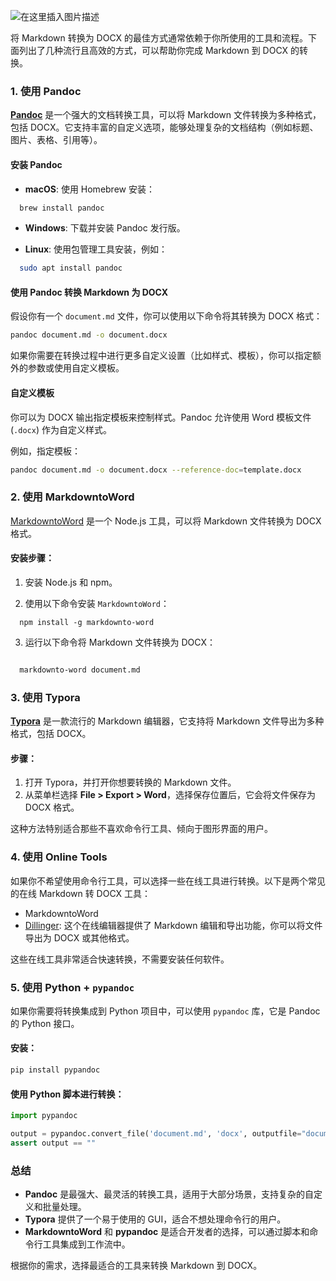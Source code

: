 ![在这里插入图片描述](https://i-blog.csdnimg.cn/direct/7284992af9fc4755a89983f35641552a.png)




将 Markdown 转换为 DOCX 的最佳方式通常依赖于你所使用的工具和流程。下面列出了几种流行且高效的方式，可以帮助你完成 Markdown 到 DOCX 的转换。

### 1. 使用 **Pandoc**

[**Pandoc**](https://pandoc.org/) 是一个强大的文档转换工具，可以将 Markdown 文件转换为多种格式，包括 DOCX。它支持丰富的自定义选项，能够处理复杂的文档结构（例如标题、图片、表格、引用等）。

#### 安装 Pandoc

- **macOS**: 使用 Homebrew 安装：

```bash
  brew install pandoc
 ```

- **Windows**: 下载并安装 Pandoc 发行版。

- **Linux**: 使用包管理工具安装，例如：

```bash
  sudo apt install pandoc
 ```

#### 使用 Pandoc 转换 Markdown 为 DOCX

假设你有一个 `document.md` 文件，你可以使用以下命令将其转换为 DOCX 格式：

```bash
pandoc document.md -o document.docx
```

如果你需要在转换过程中进行更多自定义设置（比如样式、模板），你可以指定额外的参数或使用自定义模板。

#### 自定义模板

你可以为 DOCX 输出指定模板来控制样式。Pandoc 允许使用 Word 模板文件 (`.docx`) 作为自定义样式。

例如，指定模板：

```bash
pandoc document.md -o document.docx --reference-doc=template.docx
```

### 2. 使用 **MarkdowntoWord**

[MarkdowntoWord](https://github.com/olav3/MarkdowntoWord) 是一个 Node.js 工具，可以将 Markdown 文件转换为 DOCX 格式。

#### 安装步骤：

1. 安装 Node.js 和 npm。

2. 使用以下命令安装 `MarkdowntoWord`：

 ```basht
   npm install -g markdownto-word
 ```

3. 运行以下命令将 Markdown 文件转换为 DOCX：

 ```bash

   markdownto-word document.md
   ```

### 3. 使用 **Typora**

[**Typora**](https://typora.io/) 是一款流行的 Markdown 编辑器，它支持将 Markdown 文件导出为多种格式，包括 DOCX。

#### 步骤：

1. 打开 Typora，并打开你想要转换的 Markdown 文件。
2. 从菜单栏选择 **File > Export > Word**，选择保存位置后，它会将文件保存为 DOCX 格式。

这种方法特别适合那些不喜欢命令行工具、倾向于图形界面的用户。

### 4. 使用 **Online Tools**

如果你不希望使用命令行工具，可以选择一些在线工具进行转换。以下是两个常见的在线 Markdown 转 DOCX 工具：

- MarkdowntoWord
- [Dillinger](https://dillinger.io/): 这个在线编辑器提供了 Markdown 编辑和导出功能，你可以将文件导出为 DOCX 或其他格式。

这些在线工具非常适合快速转换，不需要安装任何软件。

### 5. 使用 **Python + `pypandoc`**

如果你需要将转换集成到 Python 项目中，可以使用 `pypandoc` 库，它是 Pandoc 的 Python 接口。

#### 安装：

```bash
pip install pypandoc
```

#### 使用 Python 脚本进行转换：

```python
import pypandoc

output = pypandoc.convert_file('document.md', 'docx', outputfile="document.docx")
assert output == ""
```

### 总结

- **Pandoc** 是最强大、最灵活的转换工具，适用于大部分场景，支持复杂的自定义和批量处理。
- **Typora** 提供了一个易于使用的 GUI，适合不想处理命令行的用户。
- **MarkdowntoWord** 和 **pypandoc** 是适合开发者的选择，可以通过脚本和命令行工具集成到工作流中。

根据你的需求，选择最适合的工具来转换 Markdown 到 DOCX。
